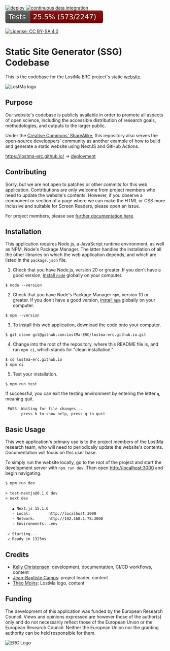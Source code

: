 [![deploy](https://github.com/LostMa-ERC/lostma-erc.github.io/actions/workflows/deploy.yml/badge.svg)](https://github.com/LostMa-ERC/lostma-erc.github.io/actions/workflows/deploy.yml)
[![continuous data integration](https://github.com/LostMa-ERC/lostma-erc.github.io/actions/workflows/data-ci.yml/badge.svg)](https://github.com/LostMa-ERC/lostma-erc.github.io/actions/workflows/data-ci.yml)
[![test coverage](docs/coverage.svg)](docs/coverage.svg)

[![License: CC BY-SA 4.0](https://img.shields.io/badge/License-CC_BY--SA_4.0-lightgrey.svg)](https://creativecommons.org/licenses/by-sa/4.0/)


# Static Site Generator (SSG) Codebase

This is the codebase for the LostMa ERC project's static [website](https://lostma-erc.github.io/).

<img src="public/images/lostma_logo.png" alt="LostMa logo" style="width:100px">

## Purpose

Our website's codebase is publicly available in order to promote all aspects of open science, including the accessible distribution of research goals, methodologies, and outputs to the larger public.

Under the [Creative Commons' ShareAlike](LICENSE), this repository also serves the open-source developpers' community as another example of how to build and generate a static website using NextJS and GitHub Actions.

https://lostma-erc.github.io/ &rarr;
[deployment](https://lostma-erc.github.io/)

## Contributing

Sorry, but we are not open to patches or other commits for this web application. Contributions are only welcome from project members who need to update the website's contents. However, if you observe a component or section of a page where we can make the HTML or CSS more inclusive and suitable for Screen Readers, please open an issue.

For project members, please see [further documentation here](docs/README.md).

## Installation

This application requires Node.js, a JavaScript runtime environment, as well as NPM, Node's Package Manager. The latter handles the installation of all the other libraries on which the web application depends, and which are listed in the `package.json` file.

1. Check that you have Node.js, version 20 or greater. If you don't have a good version, [install `node`](https://nodejs.org/en) globally on your computer.

```shell
$ node --version
```

2. Check that you have Node's Package Manager `npm`, version 10 or greater. If you don't have a good version, [install `npm`](https://docs.npmjs.com/downloading-and-installing-node-js-and-npm?ref=meilisearch-blog) globally on your computer.

```shell
$ npm --version
```

3. To install this web application, download the code onto your computer.

```shell
$ git clone git@github.com:LostMa-ERC/lostma-erc.github.io.git
```

4. Change into the root of the repository, where this README file is, and run `npm ci`, which stands for "clean installation."

```shell
$ cd lostma-erc.github.io
$ npm ci
```

5. Test your installation.

```shell
$ npm run test
```

If successful, you can exit the testing environment by entering the letter `q`, meaning quit.

```console
 PASS  Waiting for file changes...
       press h to show help, press q to quit
```

## Basic Usage

This web application's primary use is to the project members of the LostMa research team, who will need to periodically update the website's contents. Documentation will focus on this user base.

To simply run the website locally, go to the root of the project and start the development server with `npm run dev`. Then open [http://localhost:3000](http://localhost:3000) and begin navigating.

```console
$ npm run dev

> test-nextjs@0.1.0 dev
> next dev

   ▲ Next.js 15.1.6
   - Local:        http://localhost:3000
   - Network:      http://192.168.1.78:3000
   - Environments: .env

 ✓ Starting...
 ✓ Ready in 1325ms

```

## Credits

- [Kelly Christensen](https://github.com/kat-kel/):
development, documentation, CI/CD workflows, content
- [Jean-Baptiste Camps](https://github.com/Jean-Baptiste-Camps):
project leader, content
- [Théo Moins](https://github.com/TheoMoins/):
LostMa logo, content

## Funding

The development of this application was funded by the European Research Council. Views and opinions expressed are however those of the author(s) only and do not necessarily reflect those of the European Union or the European Research Council. Neither the European Union nor the granting authority can be held responsible for them.

![ERC Logo](public/images//erc_logo.png)